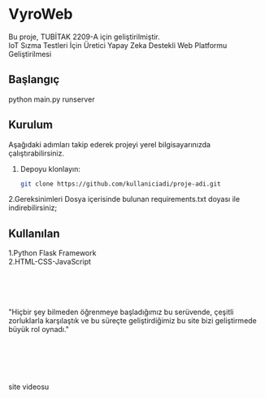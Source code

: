 # VyroWeb
Bu proje, TUBİTAK 2209-A için geliştirilmiştir. 
<br>
IoT Sızma Testleri İçin Üretici Yapay Zeka Destekli Web Platformu Geliştirilmesi

## Başlangıç

python main.py runserver

## Kurulum

Aşağıdaki adımları takip ederek projeyi yerel bilgisayarınızda çalıştırabilirsiniz.
1. Depoyu klonlayın:
   ```bash
   git clone https://github.com/kullaniciadi/proje-adi.git

2.Gereksinimleri Dosya içerisinde bulunan requirements.txt doyası ile indirebilirsiniz;

## Kullanılan 

1.Python Flask Framework
<br>
2.HTML-CSS-JavaScript


<br><br><br><br>
"Hiçbir şey bilmeden öğrenmeye başladığımız bu serüvende, çeşitli zorluklarla karşılaştık ve bu süreçte geliştirdiğimiz bu site bizi geliştirmede büyük rol oynadı."

<br><br><br><br>

site videosu

